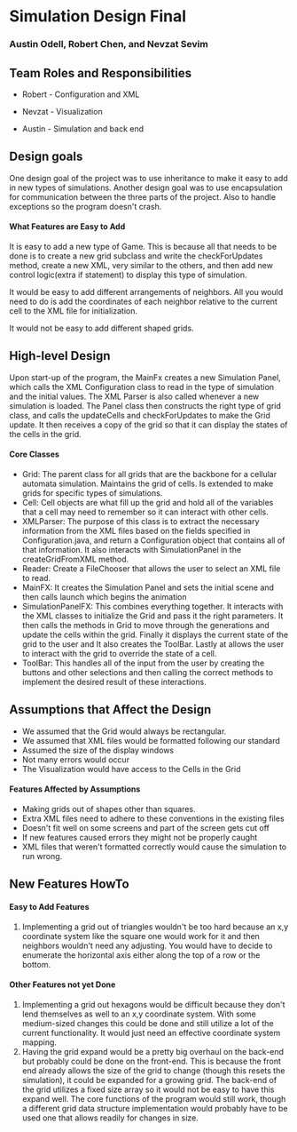 # Simulation Design Final
### Austin Odell, Robert Chen, and Nevzat Sevim

## Team Roles and Responsibilities

 * Robert - Configuration and XML

 * Nevzat - Visualization

 * Austin - Simulation and back end


## Design goals
One design goal of the project was to use inheritance to make it easy to add in new types of simulations.
Another design goal was to use encapsulation for communication between the three parts of the project. 
Also to handle exceptions so the program doesn't crash. 


#### What Features are Easy to Add
It is easy to add a new type of Game. This is because all that needs to be done is to create a new grid
subclass and write the checkForUpdates method, create a new XML, very similar to the others, and then 
add new control logic(extra if statement) to display this type of simulation. 

It would be easy to add different arrangements of neighbors. All you would need to do is add the coordinates
of each neighbor relative to the current cell to the XML file for initialization. 

It would not be easy to add different shaped grids. 


## High-level Design

Upon start-up of the program, the MainFx creates a new Simulation Panel, which calls the XML Configuration 
class to read in the type of simulation and the initial values. The XML Parser is also called whenever
a new simulation is loaded. The Panel class then constructs the right type of grid class, and calls
the updateCells and checkForUpdates to make the Grid update. It then receives a copy of the grid so that
it can display the states of the cells in the grid. 

#### Core Classes
* Grid: The parent class for all grids that are the backbone for a cellular automata simulation.
       Maintains the grid of cells. Is extended to make grids for specific types of simulations.
* Cell: Cell objects are what fill up the grid and hold all of the variables that a cell may need to 
remember so it can interact with other cells.
* XMLParser: The purpose of this class is to extract the necessary information from the XML files based on the fields
              specified in Configuration.java, and return a Configuration object that contains all of that information. 
              It also interacts with SimulationPanel in the createGridFromXML method. 
* Reader: Create a FileChooser that allows the user to select an XML file to read.
* MainFX: It creates the Simulation Panel and sets the initial scene and then calls launch which begins the animation
* SimulationPanelFX: This combines everything together. It interacts with the XML classes to initialize
the Grid and pass it the right parameters. It then calls the methods in Grid to move through the generations
and update the cells within the grid. Finally it displays the current state of the grid to the user and
It also creates the ToolBar. Lastly at allows the user to interact with the grid to override the state 
of a cell. 
* ToolBar: This handles all of the input from the user by creating the buttons and other selections and 
then calling the correct methods to implement the desired result of these interactions. 



## Assumptions that Affect the Design
- We assumed that the Grid would always be rectangular. 
- We assumed that XML files would be formatted following our standard
- Assumed the size of the display windows
- Not many errors would occur
- The Visualization would have access to the Cells in the Grid

#### Features Affected by Assumptions
- Making grids out of shapes other than squares.
- Extra XML files need to adhere to these conventions in the existing files
- Doesn't fit well on some screens and part of the screen gets cut off
- If new features caused errors they might not be properly caught
- XML files that weren't formatted correctly would cause the simulation to run wrong.



## New Features HowTo

#### Easy to Add Features
1. Implementing a grid out of triangles wouldn't be too hard because an x,y coordinate system like the square
one would work for it and then neighbors wouldn't need any adjusting. You would have to decide to enumerate 
the horizontal axis either along the top of a row or the bottom. 
#### Other Features not yet Done
1. Implementing a grid out hexagons would be difficult because they don't lend themselves as well to an
x,y coordinate system. With some medium-sized changes this could be done and still utilize a lot of the
current functionality. It would just need an effective coordinate system mapping. 
2. Having the grid expand would be a pretty big overhaul on the back-end but probably could be done on 
the front-end. This is because the front end already allows the size of the grid to change (though this 
resets the simulation), it could be expanded for a growing grid. The back-end of the grid
utilizes a fixed size array so it would not be easy to have this expand well. The core functions of the
program would still work, though a different grid data structure implementation would probably have to be used
one that allows readily for changes in size. 

